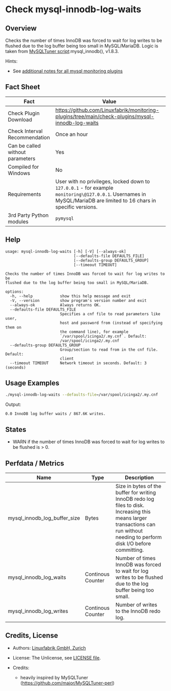 # Check mysql-innodb-log-waits

## Overview

Checks the number of times InnoDB was forced to wait for log writes to be flushed due to the log buffer being too small in MySQL/MariaDB. Logic is taken from [MySQLTuner script](https://github.com/major/MySQLTuner-perl):mysql_innodb(), v1.8.3.

Hints:

* See [additional notes for all mysql monitoring plugins](https://github.com/Linuxfabrik/monitoring-plugins/blob/main/PLUGINS-MYSQL.md)


## Fact Sheet

| Fact | Value |
|----|----|
| Check Plugin Download                 | <https://github.com/Linuxfabrik/monitoring-plugins/tree/main/check-plugins/mysql-innodb-log-waits> |
| Check Interval Recommendation         | Once an hour |
| Can be called without parameters      | Yes |
| Compiled for Windows                  | No |
| Requirements                          | User with no privileges, locked down to `127.0.0.1` - for example `monitoring\@127.0.0.1`. Usernames in MySQL/MariaDB are limited to 16 chars in specific versions. |
| 3rd Party Python modules              | `pymysql` |


## Help

```text
usage: mysql-innodb-log-waits [-h] [-V] [--always-ok]
                              [--defaults-file DEFAULTS_FILE]
                              [--defaults-group DEFAULTS_GROUP]
                              [--timeout TIMEOUT]

Checks the number of times InnoDB was forced to wait for log writes to be
flushed due to the log buffer being too small in MySQL/MariaDB.

options:
  -h, --help            show this help message and exit
  -V, --version         show program's version number and exit
  --always-ok           Always returns OK.
  --defaults-file DEFAULTS_FILE
                        Specifies a cnf file to read parameters like user,
                        host and password from (instead of specifying them on
                        the command line), for example
                        `/var/spool/icinga2/.my.cnf`. Default:
                        /var/spool/icinga2/.my.cnf
  --defaults-group DEFAULTS_GROUP
                        Group/section to read from in the cnf file. Default:
                        client
  --timeout TIMEOUT     Network timeout in seconds. Default: 3 (seconds)
```


## Usage Examples

```bash
./mysql-innodb-log-waits --defaults-file=/var/spool/icinga2/.my.cnf
```

Output:

```text
0.0 InnoDB log buffer waits / 867.6K writes.
```


## States

* WARN if the number of times InnoDB was forced to wait for log writes to be flushed is \> 0.


## Perfdata / Metrics

| Name | Type | Description |
|----|----|----|
| mysql_innodb_log_buffer_size | Bytes | Size in bytes of the buffer for writing InnoDB redo log files to disk. Increasing this means larger transactions can run without needing to perform disk I/O before committing. |
| mysql_innodb_log_waits | Continous Counter | Number of times InnoDB was forced to wait for log writes to be flushed due to the log buffer being too small. |
| mysql_innodb_log_writes | Continous Counter | Number of writes to the InnoDB redo log. |


## Credits, License

* Authors: [Linuxfabrik GmbH, Zurich](https://www.linuxfabrik.ch)

* License: The Unlicense, see [LICENSE file](https://unlicense.org/).

* Credits:

    * heavily inspired by MySQLTuner (<https://github.com/major/MySQLTuner-perl>)
